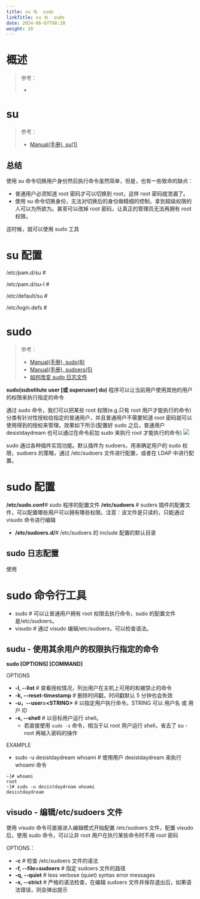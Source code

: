 ```yaml
---
title: su 与  sudo
linkTitle: su 与  sudo
date: 2024-06-07T08:20
weight: 20
---
```


# 概述

> 参考：
>
> -


# su

> 参考：
>
> - [Manual(手册), su(1)](https://man7.org/linux/man-pages/man1/su.1.html)

## 总结

使用 su 命令切换用户身份然后执行命令虽然简单，但是，也有一些致命的缺点：

- 普通用户必须知道 root 密码才可以切换到 root，这样 root 密码就泄漏了。
- 使用 su 命令切换身份，无法对切换后的身份做精细的控制，拿到超级权限的人可以为所欲为。甚至可以改掉 root 密码，让真正的管理员无法再拥有 root 权限。

这时候，就可以使用 sudo 工具

# su 配置

/etc/pam.d/su #

/etc/pam.d/su-l #

/etc/default/su #

/etc/login.defs #

# sudo

> 参考：
>
> - [Manual(手册), sudo(8)](https://man7.org/linux/man-pages/man8/sudo.8.html)
> - [Manual(手册), sudoers(5)](https://man7.org/linux/man-pages/man5/sudoers.5.html)
> - [如何改变 sudo 日志文件](https://ostechnix.com/how-to-change-default-sudo-log-file-in-linux/)

**sudo(substitute user \[或 superuser] do)** 程序可以让当前用户使用其他的用户的权限来执行指定的命令

通过 sudo 命令，我们可以把某些 root 权限(e.g.只有 root 用户才能执行的命令)分类有针对性授权给指定的普通用户，并且普通用户不需要知道 root 密码就可以使用得到的授权来管理。效果如下所示(配置好 sudo 之后，普通用户 desistdaydream 也可以通过在命令前加 sudo 来执行 root 才能执行的命令)
![](https://notes-learning.oss-cn-beijing.aliyuncs.com/ucpd2y/1616166756129-0c242239-c867-4503-8d14-2b199cab5600.png)

sudo 通过各种插件实现功能。默认插件为 sudoers，用来确定用户的 sudo 权限，sudoers 的策略，通过 /etc/sudoers 文件进行配置，或者在 LDAP 中进行配置。

# sudo 配置

**/etc/sudo.conf**# sudo 程序的配置文件
**/etc/sudoers** # suders 插件的配置文件，可以配置哪些用户可以拥有哪些权限。注意：该文件是只读的，只能通过 visudo 命令进行编辑

- **/etc/sudoers.d/**# /etc/sudoers 的 include 配置的默认目录

## sudo 日志配置

使用

# sudo 命令行工具

- sudo # 可以让普通用户拥有 root 权限去执行命令，sudo 的配置文件是/etc/sudoers。
- visudo # 通过 visudo 编辑/etc/sudoers，可以检查语法。

## sudu - 使用其余用户的权限执行指定的命令

**sudo \[OPTIONS] \[COMMAND]**

OPTIONS

- **-l, --list** # 查看授权情况，列出用户在主机上可用的和被禁止的命令
- **-k, --reset-timestamp** # 删除时间戳，时间戳默认 5 分钟也会失效
- **-u，--user=\<STRING>** # 以指定用户执行命令。STRING 可以 用户名 或 用户 ID
- **-s, --shell** # 以目标用户运行 shell。
  - 若直接使用 `sudo -s` 命令，相当于以 root 用户运行 shell，省去了 su - root 再输入密码的操作

EXAMPLE

- sudo -u desistdaydream whoami # 使用用户 desistdaydream 来执行 whoami 命令

```
~]# whoami
root
~]# sudo -u desistdaydream whoami
desistdaydream
```

## visudo - 编辑/etc/sudoers 文件

使用 visudo 命令可直接进入编辑模式开始配置 /etc/sudoers 文件，配置 visudo 后，使用 sudo 命令，可以让非 root 用户在执行某些命令时不用 root 密码

OPTIONS：

- **-c** # 检查 /etc/sudoers 文件的语法
- **-f, --file=sudoers** # 指定 sudoers 文件的路径
- **-q, --quiet** # less verbose (quiet) syntax error messages
- **-s, --strict** # 严格的语法检查，在编辑 sudoers 文件并保存退出后，如果语法错误，则会弹出提示
